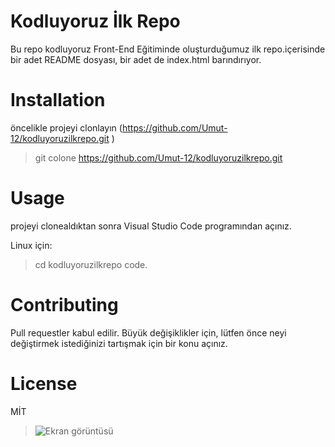# Kodluyoruz İlk Repo
Bu repo kodluyoruz Front-End Eğitiminde oluşturduğumuz ilk repo.içerisinde bir adet
README dosyası, bir adet de index.html barındırıyor.

# Installation

öncelikle projeyi clonlayın (https://github.com/Umut-12/kodluyoruzilkrepo.git )

>git colone https://github.com/Umut-12/kodluyoruzilkrepo.git

# Usage

projeyi clonealdıktan sonra Visual  Studio Code programından açınız.

Linux için:

>cd kodluyoruzilkrepo
code.


# Contributing

Pull requestler kabul edilir. Büyük değişiklikler için, lütfen önce neyi değiştirmek istediğinizi tartışmak için bir konu açınız.

# License 

MİT


> ![Ekran görüntüsü](C:user/pc/Belgeler/GITHUB/proje.png)